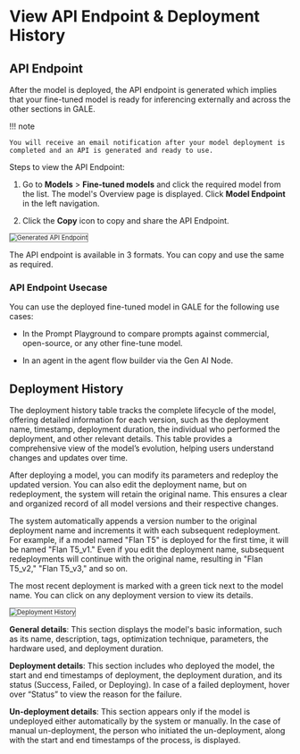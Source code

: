 # View API Endpoint & Deployment History

## API Endpoint
After the model is deployed, the API endpoint is generated which implies that your fine-tuned model is ready for inferencing externally and across the other sections in GALE.

!!! note

    You will receive an email notification after your model deployment is completed and an API is generated and ready to use.

Steps to view the API Endpoint:

1. Go to **Models** > **Fine-tuned models** and click the required model from the list. The model's Overview page is displayed. Click **Model Endpoint** in the left navigation.

2. Click the **Copy** icon to copy and share the API Endpoint.  
<img src="../images/view-generated-api-endpoint.png" alt="Generated API Endpoint" title="Generate API Endpoint" style="border: 1px solid gray; zoom:80%;">

The API endpoint is available in 3 formats. You can copy and use the same as required.

### API Endpoint Usecase

You can use the deployed fine-tuned model in GALE for the following use cases:

* In the Prompt Playground to compare prompts against commercial, open-source, or any other fine-tune model.

* In an agent in the agent flow builder via the Gen AI Node.

## Deployment History


The deployment history table tracks the complete lifecycle of the model, offering detailed information for each version, such as the deployment name, timestamp, deployment duration, the individual who performed the deployment, and other relevant details. This table provides a comprehensive view of the model’s evolution, helping users understand changes and updates over time.

After deploying a model, you can modify its parameters and redeploy the updated version. You can also edit the deployment name, but on redeployment, the system will retain the original name. This ensures a clear and organized record of all model versions and their respective changes.

The system automatically appends a version number to the original deployment name and increments it with each subsequent redeployment.
For example, if a model named "Flan T5" is deployed for the first time, it will be named "Flan T5_v1." Even if you edit the deployment name, subsequent redeployments will continue with the original name, resulting in "Flan T5_v2," "Flan T5_v3," and so on.

The most recent deployment is marked with a green tick next to the model name. You can click on any deployment version to view its details.

  
<img src="../images/deployment-history.png" alt="Deployment History" title="Deployment History" style="border: 1px solid gray; zoom:80%;">

**General details**: This section displays the model's basic information, such as its name, description, tags, optimization technique, parameters, the hardware used, and deployment duration.

**Deployment details**: This section includes who deployed the model, the start and end timestamps of deployment, the deployment duration, and its status (Success, Failed, or Deploying). In case of a failed deployment, hover over “Status” to view the reason for the failure.

**Un-deployment details**: This section appears only if the model is undeployed either automatically by the system or manually. In the case of manual un-deployment, the person who initiated the un-deployment, along with the start and end timestamps of the process, is displayed.
